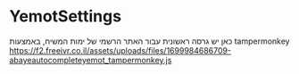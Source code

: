 # YemotSettings

כאן יש גרסה ראשונית עבור האתר הרשמי של ימות המשיח, באמצעות tampermonkey
https://f2.freeivr.co.il/assets/uploads/files/1699984686709-abayeautocompleteyemot_tampermonkey.js
